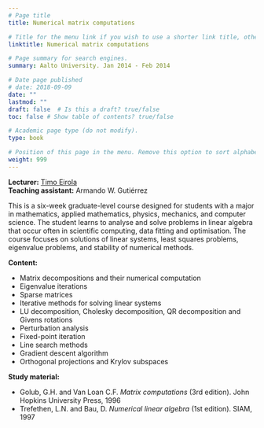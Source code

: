 ```yaml
---
# Page title
title: Numerical matrix computations

# Title for the menu link if you wish to use a shorter link title, otherwise remove this option.
linktitle: Numerical matrix computations

# Page summary for search engines.
summary: Aalto University. Jan 2014 - Feb 2014

# Date page published
# date: 2018-09-09
date: ""
lastmod: ""
draft: false  # Is this a draft? true/false
toc: false # Show table of contents? true/false

# Academic page type (do not modify).
type: book

# Position of this page in the menu. Remove this option to sort alphabetically.
weight: 999
---
```


**Lecturer:** [Timo Eirola](http://math.aalto.fi/~teirola/)      
**Teaching assistant:** Armando W. Gutiérrez   

This is a six-week graduate-level course designed for students with a major in mathematics, applied mathematics, physics, mechanics, and computer science. 
The student learns to analyse and solve problems in linear algebra that occur often in scientific computing, data fitting and optimisation. 
The course focuses on solutions of linear systems, least squares problems, eigenvalue problems, and stability of numerical methods.    

**Content:**    
+ Matrix decompositions and their numerical computation   
+ Eigenvalue iterations   
+ Sparse matrices   
+ Iterative methods for solving linear systems    
+ LU decomposition, Cholesky decomposition, QR decomposition and Givens rotations   
+ Perturbation analysis   
+ Fixed-point iteration   
+ Line search methods   
+ Gradient descent algorithm    
+ Orthogonal projections and Krylov subspaces   

**Study material:**   
+ Golub, G.H. and Van Loan C.F. *Matrix computations* (3rd edition). John Hopkins University Press, 1996    
+ Trefethen, L.N. and Bau, D. *Numerical linear algebra* (1st edition). SIAM, 1997
